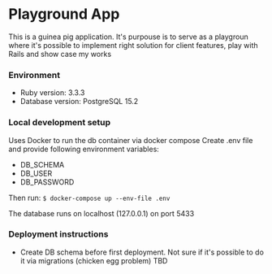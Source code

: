 # Playground App

This is a guinea pig application. It's purpouse is to serve as a playgroun where it's possible to implement
right solution for client features, play with Rails and show case my works

### Environment

* Ruby version: 3.3.3
* Database version: PostgreSQL 15.2

### Local development setup
Uses Docker to run the db container via docker compose
Create .env file and provide following environment variables:
- DB_SCHEMA
- DB_USER
- DB_PASSWORD

Then run: `$ docker-compose up --env-file .env` 

The database runs on localhost (127.0.0.1) on port 5433

### Deployment instructions
- Create DB schema before first deployment. Not sure if it's possible to do it via migrations (chicken egg problem)
TBD